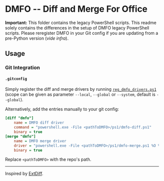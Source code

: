 # DMFO -- Diff and Merge For Office

**Important:** This folder contains the legacy PowerShell scripts. This readme solely
contains the differences in the setup of DMFO legacy PowerShell scripts. Please
reregister DMFO in your Git config if you are updating from a pre-Python version (_vide
infra_).

## Usage

### Git Integration

#### `.gitconfig`

Simply register the diff and merge drivers by running [`reg_dmfo_drivers.ps1`][register]
(scope can be given as parameter `--local`, `--global` or `--system`, default is
`--global`).

Alternatively, add the entries manually to your git config:

```ini
[diff "dmfo"]
	name = DMFO diff driver
	command = "powershell.exe -File <pathToDMFO>/ps1/dmfo-diff.ps1"
	binary = true
[merge "dmfo"]
	name = DMFO merge driver
	driver = "powershell.exe -File <pathToDMFO>/ps1/dmfo-merge.ps1 %O %A %B %L %P"
	binary = true
```

Replace `<pathToDMFO>` with the repo's path.

---

Inspired by [ExtDiff][extdiff].

[license]: LICENSE
[extdiff]: https://github.com/ForNeVeR/ExtDiff
[register]: /ps1/reg_dmfo_drivers.ps1
